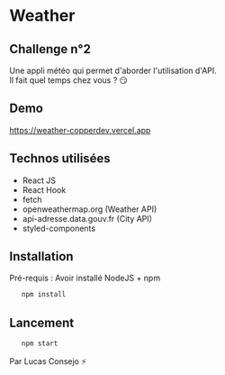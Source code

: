 # Weather

## Challenge n°2
Une appli météo qui permet d'aborder l'utilisation d'API.  
Il fait quel temps chez vous ? 😏

## Demo
https://weather-copperdev.vercel.app

## Technos utilisées 

- React JS
- React Hook
- fetch
- openweathermap.org (Weather API)
- api-adresse.data.gouv.fr (City API)
- styled-components

## Installation
Pré-requis : Avoir installé NodeJS + npm
```bash
   npm install
```

## Lancement 
```bash
   npm start
```

Par Lucas Consejo ⚡
